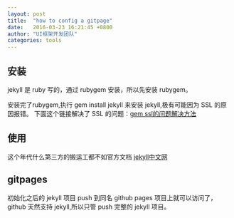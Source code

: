 ```yaml
---
layout: post
title:  "how to config a gitpage"
date:   2016-03-23 16:21:45 +0800
author: "UI框架开发团队"
categories: tools
---
```



## 安装
jekyll 是 ruby 写的，通过 rubygem 安装，所以先安装 rubygem。

安装完了rubygem,执行 gem install jekyll 来安装 jekyll,极有可能因为 SSL 的原因报错。
下面这个链接解决了 SSL 的问题：[gem ssl的问题解决方法][1]

## 使用
这个年代什么第三方的搬运工都不如官方文档
[jekyll中文网][2]

## gitpages
初始化之后的 jekyll 项目 push 到同名 github pages 项目上就可以访问了，github 天然支持 jekyll,所以只管 push 完整的 jekyll 项目。

[1]:https://gist.github.com/fnichol/867550
[2]:http://jekyll.bootcss.com/